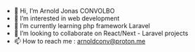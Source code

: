 - 👋 Hi, I’m Arnold Jonas CONVOLBO
- 👀 I’m interested in web development 
- 🌱 I’m currently learning php framework Laravel
- 💞️ I’m looking to collaborate on React/Next - Laravel projects
- 📫 How to reach me : arnoldconv@proton.me

<!---
Zeh-Eox/Zeh-Eox is a ✨ special ✨ repository because its `README.md` (this file) appears on your GitHub profile.
You can click the Preview link to take a look at your changes.
--->
